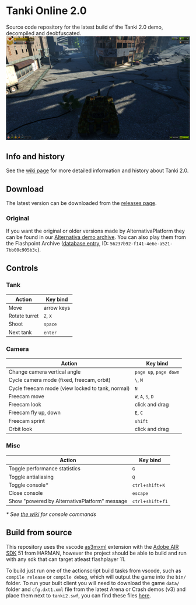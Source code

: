 # Tanki Online 2.0
Source code repository for the latest build of the Tanki 2.0 demo, decompiled and deobfuscated.
![Screenshot of a working build of Tanki 2.0](./images/demo1.png)

## Info and history
See the [wiki page](https://github.com/MapMakersAndProgrammers/TankiOnline2.0DemoClient/wiki) for more detailed information and history about Tanki 2.0.

## Download
The latest version can be downloaded from the [releases page](https://github.com/MapMakersAndProgrammers/TankiOnline2.0DemoClient/releases).
### Original
If you want the original or older versions made by AlternativaPlatform they can be found in our [Alternativa demo archive](https://github.com/MapMakersAndProgrammers/alternativa-demos/tree/master/alternativa/Tanki2.0). You can also play them from the Flashpoint Archive ([database entry](https://flashpointproject.github.io/flashpoint-database/search/#56237b92-f141-4e6e-a521-7bb00c905b3c), ID: `56237b92-f141-4e6e-a521-7bb00c905b3c`).

## Controls
### Tank
|Action | Key bind|
|-------|---------|
|Move | arrow keys |
|Rotate turret | `Z`, `X` |
|Shoot | `space` |
|Next tank | `enter` |
### Camera
|Action | Key bind|
|-------|---------|
|Change camera vertical angle| `page up`, `page down` |
|Cycle camera mode (fixed, freecam, orbit) | `\`, `M` |
|Cycle freecam mode (view locked to tank, normal) | `N` |
|Freecam move | `W`, `A`, `S`, `D` |
|Freecam look | click and drag |
|Freecam fly up, down | `E`, `C` |
|Freecam sprint | `shift` |
|Orbit look | click and drag |
### Misc
|Action | Key bind|
|-------|---------|
|Toggle performance statistics | `G` |
|Toggle antialiasing | `Q` |
|Toggle console*| `ctrl`+`shift`+`K` |
|Close console| `escape` |
|Show "powered by AlternativaPlatform" message| `ctrl`+`shift`+`f1` |
*\* See [the wiki](https://github.com/MapMakersAndProgrammers/TankiOnline2.0DemoClient/wiki) for console commands*

## Build from source
This repository uses the vscode [as3mxml](https://github.com/BowlerHatLLC/vscode-as3mxml) extension with the [Adobe AIR SDK](https://airsdk.harman.com/download) 51 from HARMAN, however the project should be able to build and run with any sdk that can target atleast flashplayer 11.

To build just run one of the actionscript build tasks from vscode, such as `compile release` or `compile debug`, which will output the game into the `bin/` folder. To run your built client you will need to download the game `data/` folder and `cfg.dxt1.xml` file from the latest Arena or Crash demos (v3) and place them next to `tanki2.swf`, you can find these files [here](https://github.com/MapMakersAndProgrammers/alternativa-demos/tree/master/alternativa/Tanki2.0).
